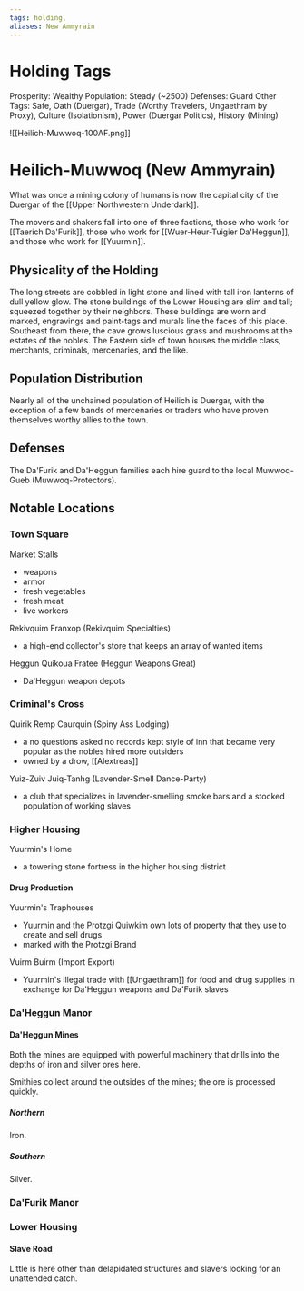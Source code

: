 ```yaml
---
tags: holding,
aliases: New Ammyrain
---
```


# Holding Tags
Prosperity: Wealthy
Population: Steady (~2500)
Defenses: Guard
Other Tags: Safe, Oath (Duergar), Trade (Worthy Travelers, Ungaethram by Proxy), Culture (Isolationism), Power (Duergar Politics), History (Mining)

![[Heilich-Muwwoq-100AF.png]]

# Heilich-Muwwoq (New Ammyrain)
What was once a mining colony of humans is now the capital city of the Duergar of the [[Upper Northwestern Underdark]].

The movers and shakers fall into one of three factions, those who work for [[Taerich Da'Furik]], those who work for [[Wuer-Heur-Tuigier Da'Heggun]], and those who work for [[Yuurmin]].

## Physicality of the Holding
The long streets are cobbled in light stone and lined with tall iron lanterns of dull yellow glow. The stone buildings of the Lower Housing are slim and tall; squeezed together by their neighbors. These buildings are worn and marked, engravings and paint-tags and murals line the faces of this place. Southeast from there, the cave grows luscious grass and mushrooms at the estates of the nobles. The Eastern side of town houses the middle class, merchants, criminals, mercenaries, and the like.

## Population Distribution
Nearly all of the unchained population of Heilich is Duergar, with the exception of a few bands of mercenaries or traders who have proven themselves worthy allies to the town.

## Defenses
The Da'Furik and Da'Heggun families each hire guard to the local Muwwoq-Gueb (Muwwoq-Protectors). 

## Notable Locations

### Town Square
Market Stalls
- weapons
- armor
- fresh vegetables
- fresh meat
- live workers

Rekivquim Franxop (Rekivquim Specialties)
- a high-end collector's store that keeps an array of wanted items

Heggun Quikoua Fratee (Heggun Weapons Great)
- Da'Heggun weapon depots


### Criminal's Cross
Quirik Remp Caurquin (Spiny Ass Lodging)
- a no questions asked no records kept style of inn that became very popular as the nobles hired more outsiders
- owned by a drow, [[Alextreas]]

Yuiz-Zuiv Juiq-Tanhg (Lavender-Smell Dance-Party)
- a club that specializes in lavender-smelling smoke bars and a stocked population of working slaves


### Higher Housing
Yuurmin's Home
- a towering stone fortress in the higher housing district

#### Drug Production
Yuurmin's Traphouses
- Yuurmin and the Protzgi Quiwkim own lots of property that they use to create and sell drugs
- marked with the Protzgi Brand

Vuirm Buirm (Import Export)
- Yuurmin's illegal trade with [[Ungaethram]] for food and drug supplies in exchange for Da'Heggun weapons and Da'Furik slaves

### Da'Heggun Manor
#### Da'Heggun Mines
Both the mines are equipped with powerful machinery that drills into the depths of iron and silver ores here.

Smithies collect around the outsides of the mines; the ore is processed quickly. 

##### Northern
Iron.

##### Southern
Silver.

### Da'Furik Manor
### Lower Housing
#### Slave Road
Little is here other than delapidated structures and slavers looking for an unattended catch.